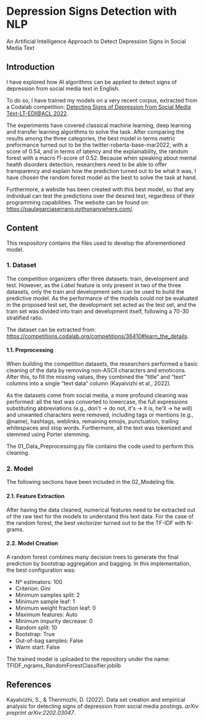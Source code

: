 # Depression Signs Detection with NLP
An Artificial Intelligence Approach to Detect Depression Signs in Social Media Text

## Introduction
I have explored how AI algorithms can be applied to detect signs of depression from social media text in English. 

To do so, I have trained my models on a very recent corpus, extracted from a Codalab competition: <a href="https://competitions.codalab.org/competitions/36410">Detecting Signs of Depression from Social Media Text-LT-EDI@ACL 2022</a>. 

The experiments have covered classical machine learning, deep learning and transfer learning algorithms to solve the task. After comparing the results among the three categories, the best model in terms metric preformance turned out to be the twitter-roberta-base-mar2022, with a score of 0.54, and in terms of latency and the explainability, the random forest with a macro f1-score of 0.52. Because when speaking about mental health disorders detection, researchers need to be able to offer transparency and explain how the prediction turned out to be what it was, I have chosen the random forest model as the best to solve the task at hand. 

Furthermore, a website has been created with this best model, so that any individual can test the predictions over the desired text, regardless of their programming capabilities. The website can be found on: https://paulagarciaserrano.pythonanywhere.com/.

## Content

This respository contains the files used to develop the aforementioned model.

### 1. Dataset

The competition organizers offer three datasets: train, development and test. However, as the _Label_ feature is only present in two of the three datasets, only the train and development sets can be used to build the predictive model. As the performance of the models could not be evaluated in the proposed test set, the development set acted as the test set, and the train set was divided into train and development itself, following a 70-30 stratified ratio.

The dataset can be extracted from: https://competitions.codalab.org/competitions/36410#learn_the_details.

#### 1.1. Preprocessing

When building the competition datasets, the researchers performed a basic cleaning of the data by removing non-ASCII characters and emoticons. After this, to fill the missing values, they combined the “title” and “text” columns into a single “text data” column (Kayalvizhi et al., 2022).

As the datasets come from social media, a more profound cleaning was performed: all the text was converted to lowercase, the full expressions substituting abbreviations (e.g., don't → do not, it's → it is, he'll → he will) and unwanted characters were removed, including tags or mentions (e.g., @name), hashtags, weblinks, remaining emojis, punctuation, trailing whitespaces and stop words. Furthermore, all the text was tokenized and stemmed using Porter stemming.

The 01_Data_Preprocessing.py file contains the code used to perform this cleaning.

### 2. Model

The following sections have been included in the 02_Modeling file.

#### 2.1. Feature Extraction

After having the data cleaned, numerical features need to be extracted out of the raw text for the models to understand this text data. For the case of the random forest, the best vectorizer turned out to be the TF-IDF with N-grams.

#### 2.2. Model Creation

A random forest combines many decision trees to generate the final prediction by bootstrap aggregation and bagging. In this implementation, the best configuration was:

* Nº estimators: 100
* Criterion: Gini
* Minimum samples split: 2
* Minimum sample leaf: 1
* Minimum weight fraction leaf: 0
* Maximum features: Auto
* Minimum impurity decrease: 0
* Random split: 10
* Bootstrap: True
* Out-of-bag samples: False
* Warm start: False

The trained model is uploaded to the repository under the name: TFIDF_ngrams_RandomForestClassifier.joblib

## References

Kayalvizhi, S., & Thenmozhi, D. (2022). Data set creation and empirical analysis for detecting signs of depression from social media postings. _arXiv preprint arXiv:2202.03047_.
